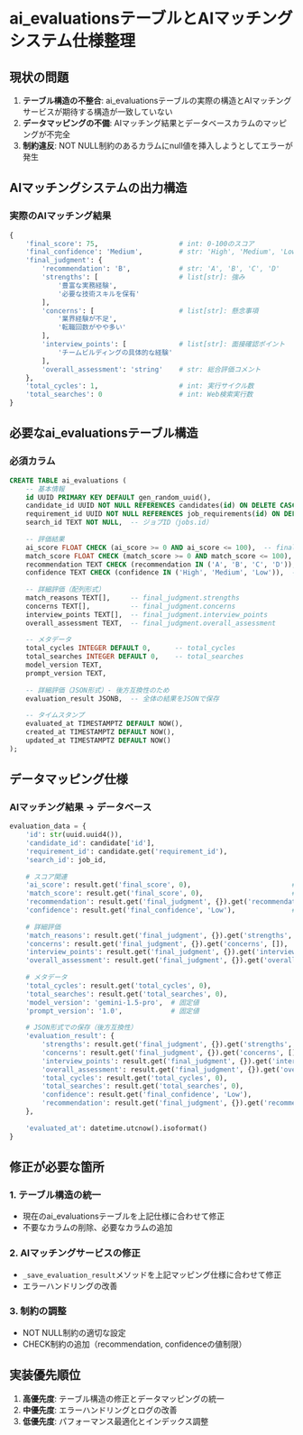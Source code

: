 # ai_evaluationsテーブルとAIマッチングシステム仕様整理

## 現状の問題

1. **テーブル構造の不整合**: ai_evaluationsテーブルの実際の構造とAIマッチングサービスが期待する構造が一致していない
2. **データマッピングの不備**: AIマッチング結果とデータベースカラムのマッピングが不完全
3. **制約違反**: NOT NULL制約のあるカラムにnull値を挿入しようとしてエラーが発生

## AIマッチングシステムの出力構造

### 実際のAIマッチング結果
```python
{
    'final_score': 75,                    # int: 0-100のスコア
    'final_confidence': 'Medium',         # str: 'High', 'Medium', 'Low'
    'final_judgment': {
        'recommendation': 'B',            # str: 'A', 'B', 'C', 'D'
        'strengths': [                    # list[str]: 強み
            '豊富な実務経験',
            '必要な技術スキルを保有'
        ],
        'concerns': [                     # list[str]: 懸念事項
            '業界経験が不足',
            '転職回数がやや多い'
        ],
        'interview_points': [             # list[str]: 面接確認ポイント
            'チームビルディングの具体的な経験'
        ],
        'overall_assessment': 'string'    # str: 総合評価コメント
    },
    'total_cycles': 1,                    # int: 実行サイクル数
    'total_searches': 0                   # int: Web検索実行数
}
```

## 必要なai_evaluationsテーブル構造

### 必須カラム
```sql
CREATE TABLE ai_evaluations (
    -- 基本情報
    id UUID PRIMARY KEY DEFAULT gen_random_uuid(),
    candidate_id UUID NOT NULL REFERENCES candidates(id) ON DELETE CASCADE,
    requirement_id UUID NOT NULL REFERENCES job_requirements(id) ON DELETE CASCADE,
    search_id TEXT NOT NULL,  -- ジョブID（jobs.id）
    
    -- 評価結果
    ai_score FLOAT CHECK (ai_score >= 0 AND ai_score <= 100),  -- final_score
    match_score FLOAT CHECK (match_score >= 0 AND match_score <= 100),  -- final_scoreのコピー
    recommendation TEXT CHECK (recommendation IN ('A', 'B', 'C', 'D')),  -- final_judgment.recommendation
    confidence TEXT CHECK (confidence IN ('High', 'Medium', 'Low')),  -- final_confidence
    
    -- 詳細評価（配列形式）
    match_reasons TEXT[],     -- final_judgment.strengths
    concerns TEXT[],          -- final_judgment.concerns
    interview_points TEXT[],  -- final_judgment.interview_points
    overall_assessment TEXT,  -- final_judgment.overall_assessment
    
    -- メタデータ
    total_cycles INTEGER DEFAULT 0,      -- total_cycles
    total_searches INTEGER DEFAULT 0,    -- total_searches
    model_version TEXT,
    prompt_version TEXT,
    
    -- 詳細評価（JSON形式）- 後方互換性のため
    evaluation_result JSONB,  -- 全体の結果をJSONで保存
    
    -- タイムスタンプ
    evaluated_at TIMESTAMPTZ DEFAULT NOW(),
    created_at TIMESTAMPTZ DEFAULT NOW(),
    updated_at TIMESTAMPTZ DEFAULT NOW()
);
```

## データマッピング仕様

### AIマッチング結果 → データベース
```python
evaluation_data = {
    'id': str(uuid.uuid4()),
    'candidate_id': candidate['id'],                                    # 必須
    'requirement_id': candidate.get('requirement_id'),                 # 必須
    'search_id': job_id,                                               # 必須
    
    # スコア関連
    'ai_score': result.get('final_score', 0),                         # 0-100
    'match_score': result.get('final_score', 0),                      # ai_scoreと同じ値
    'recommendation': result.get('final_judgment', {}).get('recommendation', 'D'),  # A/B/C/D
    'confidence': result.get('final_confidence', 'Low'),              # High/Medium/Low
    
    # 詳細評価
    'match_reasons': result.get('final_judgment', {}).get('strengths', []),
    'concerns': result.get('final_judgment', {}).get('concerns', []),
    'interview_points': result.get('final_judgment', {}).get('interview_points', []),
    'overall_assessment': result.get('final_judgment', {}).get('overall_assessment', ''),
    
    # メタデータ
    'total_cycles': result.get('total_cycles', 0),
    'total_searches': result.get('total_searches', 0),
    'model_version': 'gemini-1.5-pro',  # 固定値
    'prompt_version': '1.0',            # 固定値
    
    # JSON形式での保存（後方互換性）
    'evaluation_result': {
        'strengths': result.get('final_judgment', {}).get('strengths', []),
        'concerns': result.get('final_judgment', {}).get('concerns', []),
        'interview_points': result.get('final_judgment', {}).get('interview_points', []),
        'overall_assessment': result.get('final_judgment', {}).get('overall_assessment', ''),
        'total_cycles': result.get('total_cycles', 0),
        'total_searches': result.get('total_searches', 0),
        'confidence': result.get('final_confidence', 'Low'),
        'recommendation': result.get('final_judgment', {}).get('recommendation', 'D')
    },
    
    'evaluated_at': datetime.utcnow().isoformat()
}
```

## 修正が必要な箇所

### 1. テーブル構造の統一
- 現在のai_evaluationsテーブルを上記仕様に合わせて修正
- 不要なカラムの削除、必要なカラムの追加

### 2. AIマッチングサービスの修正
- `_save_evaluation_result`メソッドを上記マッピング仕様に合わせて修正
- エラーハンドリングの改善

### 3. 制約の調整
- NOT NULL制約の適切な設定
- CHECK制約の追加（recommendation, confidenceの値制限）

## 実装優先順位

1. **高優先度**: テーブル構造の修正とデータマッピングの統一
2. **中優先度**: エラーハンドリングとログの改善
3. **低優先度**: パフォーマンス最適化とインデックス調整